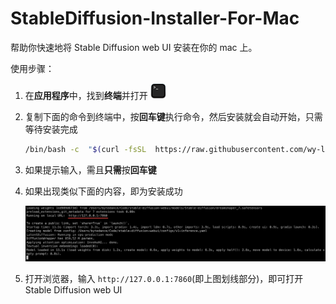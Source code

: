 # StableDiffusion-Installer-For-Mac

帮助你快速地将 Stable Diffusion web UI 安装在你的 mac 上。

使用步骤：

1. 在**应用程序**中，找到**终端**并打开 <img src="./images/terminal.png" alt="terminal" width="25"/>
2. 复制下面的命令到终端中，按**回车键**执行命令，然后安装就会自动开始，只需等待安装完成

    ```bash
    /bin/bash -c  "$(curl -fsSL  https://raw.githubusercontent.com/wy-luke/StableDiffusion-Installer-For-Mac/main/sd-installer.sh)"
    ```

3. 如果提示输入，需且**只需**按**回车键**
4. 如果出现类似下面的内容，即为安装成功

    ![success](images/success.png)

5. 打开浏览器，输入 `http://127.0.0.1:7860`(即上图划线部分)，即可打开 Stable Diffusion web UI
